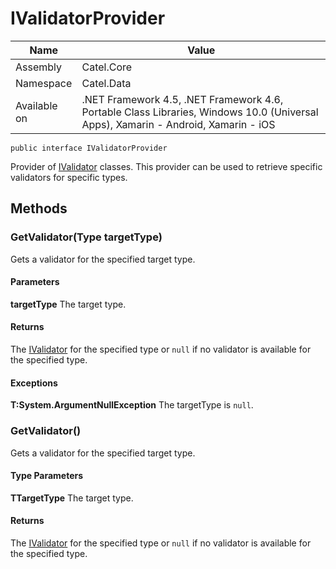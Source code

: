 

# IValidatorProvider

Name|Value
---|---
Assembly|Catel.Core
Namespace|Catel.Data
Available on|.NET Framework 4.5, .NET Framework 4.6, Portable Class Libraries, Windows 10.0 (Universal Apps), Xamarin - Android, Xamarin - iOS

```
public interface IValidatorProvider
```

Provider of [IValidator](#) classes. This provider can be used to retrieve specific validators for specific types.



## Methods

### GetValidator(Type targetType)

Gets a validator for the specified target type.

#### Parameters

**targetType**
The target type.

#### Returns

The [IValidator](#) for the specified type or ```null``` if no validator is available for the specified type.

#### Exceptions

**T:System.ArgumentNullException**
The targetType is ```null```.



### GetValidator<TTargetType>()

Gets a validator for the specified target type.

#### Type Parameters

**TTargetType**
The target type.

#### Returns

The [IValidator](#) for the specified type or ```null``` if no validator is available for the specified type.



